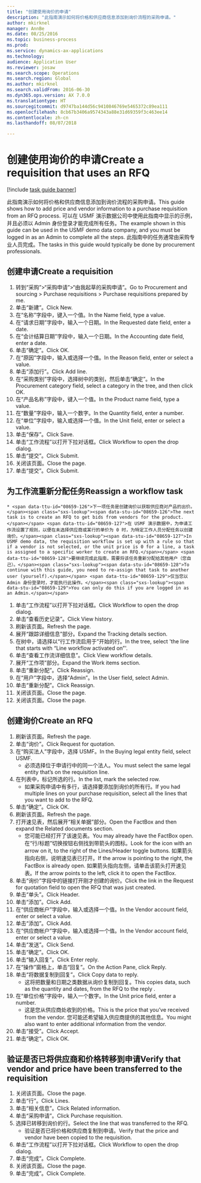 ```yaml
--- 
title: "创建使用询价的申请"
description: "此指南演示如何将价格和供应商信息添加到询价流程的采购申请。"
author: mkirknel
manager: AnnBe
ms.date: 08/25/2016
ms.topic: business-process
ms.prod: 
ms.service: dynamics-ax-applications
ms.technology: 
audience: Application User
ms.reviewer: josaw
ms.search.scope: Operations
ms.search.region: Global
ms.author: mkirknel
ms.search.validFrom: 2016-06-30
ms.dyn365.ops.version: AX 7.0.0
ms.translationtype: HT
ms.sourcegitcommit: d9747ba144d56c9410846769e5465372c89ea111
ms.openlocfilehash: 8cb67b3406a9574343a88e31d69359f3c463ee14
ms.contentlocale: zh-cn
ms.lasthandoff: 08/07/2018

---
```

# <a name="create-a-requisition-that-uses-an-rfq"></a><span data-ttu-id="08659-103">创建使用询价的申请</span><span class="sxs-lookup"><span data-stu-id="08659-103">Create a requisition that uses an RFQ</span></span>

[!include [task guide banner](../../includes/task-guide-banner.md)]

<span data-ttu-id="08659-104">此指南演示如何将价格和供应商信息添加到询价流程的采购申请。</span><span class="sxs-lookup"><span data-stu-id="08659-104">This guide shows how to add price and vendor information to a purchase requisition from an RFQ process.</span></span> <span data-ttu-id="08659-105">可以在 USMF 演示数据公司中使用此指南中显示的示例，并且必须以 Admin 身份登录才能完成所有任务。</span><span class="sxs-lookup"><span data-stu-id="08659-105">The example shown in this guide can be used in the USMF demo data company, and you must be logged in as an Admin to complete all the steps.</span></span> <span data-ttu-id="08659-106">此指南中的任务通常由采购专业人员完成。</span><span class="sxs-lookup"><span data-stu-id="08659-106">The tasks in this guide would typically be done by procurement professionals.</span></span>


## <a name="create-a-requisition"></a><span data-ttu-id="08659-107">创建申请</span><span class="sxs-lookup"><span data-stu-id="08659-107">Create a requisition</span></span>
1. <span data-ttu-id="08659-108">转到“采购”>“采购申请”>“由我起草的采购申请”。</span><span class="sxs-lookup"><span data-stu-id="08659-108">Go to Procurement and sourcing > Purchase requisitions > Purchase requisitions prepared by me.</span></span>
2. <span data-ttu-id="08659-109">单击“新建”。</span><span class="sxs-lookup"><span data-stu-id="08659-109">Click New.</span></span>
3. <span data-ttu-id="08659-110">在“名称”字段中，键入一个值。</span><span class="sxs-lookup"><span data-stu-id="08659-110">In the Name field, type a value.</span></span>
4. <span data-ttu-id="08659-111">在“请求日期”字段中，输入一个日期。</span><span class="sxs-lookup"><span data-stu-id="08659-111">In the Requested date field, enter a date.</span></span>
5. <span data-ttu-id="08659-112">在“会计结算日期”字段中，输入一个日期。</span><span class="sxs-lookup"><span data-stu-id="08659-112">In the Accounting date field, enter a date.</span></span>
6. <span data-ttu-id="08659-113">单击“确定”。</span><span class="sxs-lookup"><span data-stu-id="08659-113">Click OK.</span></span>
7. <span data-ttu-id="08659-114">在“原因”字段中，输入或选择一个值。</span><span class="sxs-lookup"><span data-stu-id="08659-114">In the Reason field, enter or select a value.</span></span>
8. <span data-ttu-id="08659-115">单击“添加行”。</span><span class="sxs-lookup"><span data-stu-id="08659-115">Click Add line.</span></span>
9. <span data-ttu-id="08659-116">在“采购类别”字段中，选择树中的类别，然后单击“确定”。</span><span class="sxs-lookup"><span data-stu-id="08659-116">In the Procurement category field, select a category in the tree, and then click OK.</span></span>
10. <span data-ttu-id="08659-117">在“产品名称”字段中，键入一个值。</span><span class="sxs-lookup"><span data-stu-id="08659-117">In the Product name field, type a value.</span></span>
11. <span data-ttu-id="08659-118">在“数量”字段中，输入一个数字。</span><span class="sxs-lookup"><span data-stu-id="08659-118">In the Quantity field, enter a number.</span></span>
12. <span data-ttu-id="08659-119">在“单位”字段中，输入或选择一个值。</span><span class="sxs-lookup"><span data-stu-id="08659-119">In the Unit field, enter or select a value.</span></span>
13. <span data-ttu-id="08659-120">单击“保存”。</span><span class="sxs-lookup"><span data-stu-id="08659-120">Click Save.</span></span>
14. <span data-ttu-id="08659-121">单击“工作流程”以打开下拉对话框。</span><span class="sxs-lookup"><span data-stu-id="08659-121">Click Workflow to open the drop dialog.</span></span>
15. <span data-ttu-id="08659-122">单击“提交”。</span><span class="sxs-lookup"><span data-stu-id="08659-122">Click Submit.</span></span>
16. <span data-ttu-id="08659-123">关闭该页面。</span><span class="sxs-lookup"><span data-stu-id="08659-123">Close the page.</span></span>
17. <span data-ttu-id="08659-124">单击“提交”。</span><span class="sxs-lookup"><span data-stu-id="08659-124">Click Submit.</span></span>

## <a name="reassign-a-workflow-task"></a><span data-ttu-id="08659-125">为工作流重新分配任务</span><span class="sxs-lookup"><span data-stu-id="08659-125">Reassign a workflow task</span></span>
    * <span data-ttu-id="08659-126">下一项任务是创建询价以获取供应商对产品的出价。</span><span class="sxs-lookup"><span data-stu-id="08659-126">The next task is to create an RFQ to get bids from vendors for the product.</span></span> <span data-ttu-id="08659-127">在 USMF 演示数据中，为申请工作流设置了规则，以便在未选择供应商或某行的单价为 0 时，为特定工作人员分配任务以创建询价。</span><span class="sxs-lookup"><span data-stu-id="08659-127">In USMF demo data, the requisition workflow is set up with a rule so that if a vendor is not selected, or the unit price is 0 for a line, a task is assigned to a specific worker to create an RFQ.</span></span> <span data-ttu-id="08659-128">要继续完成此指南，需要将该任务重新分配给其他用户（您自己）。</span><span class="sxs-lookup"><span data-stu-id="08659-128">To continue with this guide, you need to re-assign that task to another user (yourself).</span></span> <span data-ttu-id="08659-129">仅当您以 Admin 身份登录时，才能执行此操作。</span><span class="sxs-lookup"><span data-stu-id="08659-129">You can only do this if you are logged in as an Admin.</span></span>  
1. <span data-ttu-id="08659-130">单击“工作流程”以打开下拉对话框。</span><span class="sxs-lookup"><span data-stu-id="08659-130">Click Workflow to open the drop dialog.</span></span>
2. <span data-ttu-id="08659-131">单击“查看历史记录”。</span><span class="sxs-lookup"><span data-stu-id="08659-131">Click View history.</span></span>
3. <span data-ttu-id="08659-132">刷新该页面。</span><span class="sxs-lookup"><span data-stu-id="08659-132">Refresh the page.</span></span>
4. <span data-ttu-id="08659-133">展开“跟踪详细信息”部分。</span><span class="sxs-lookup"><span data-stu-id="08659-133">Expand the Tracking details section.</span></span>
5. <span data-ttu-id="08659-134">在树中，请选择以“行工作流启用于”开始的行。</span><span class="sxs-lookup"><span data-stu-id="08659-134">In the tree, select 'the line that starts with “Line workflow activated on”'.</span></span>
6. <span data-ttu-id="08659-135">单击“查看工作流详细信息”。</span><span class="sxs-lookup"><span data-stu-id="08659-135">Click View workflow details.</span></span>
7. <span data-ttu-id="08659-136">展开“工作项”部分。</span><span class="sxs-lookup"><span data-stu-id="08659-136">Expand the Work items section.</span></span>
8. <span data-ttu-id="08659-137">单击“重新分配”。</span><span class="sxs-lookup"><span data-stu-id="08659-137">Click Reassign.</span></span>
9. <span data-ttu-id="08659-138">在“用户”字段中，选择“Admin”。</span><span class="sxs-lookup"><span data-stu-id="08659-138">In the User field, select Admin.</span></span>
10. <span data-ttu-id="08659-139">单击“重新分配”。</span><span class="sxs-lookup"><span data-stu-id="08659-139">Click Reassign.</span></span>
11. <span data-ttu-id="08659-140">关闭该页面。</span><span class="sxs-lookup"><span data-stu-id="08659-140">Close the page.</span></span>
12. <span data-ttu-id="08659-141">关闭该页面。</span><span class="sxs-lookup"><span data-stu-id="08659-141">Close the page.</span></span>

## <a name="create-an-rfq"></a><span data-ttu-id="08659-142">创建询价</span><span class="sxs-lookup"><span data-stu-id="08659-142">Create an RFQ</span></span>
1. <span data-ttu-id="08659-143">刷新该页面。</span><span class="sxs-lookup"><span data-stu-id="08659-143">Refresh the page.</span></span>
2. <span data-ttu-id="08659-144">单击“询价”。</span><span class="sxs-lookup"><span data-stu-id="08659-144">Click Request for quotation.</span></span>
3. <span data-ttu-id="08659-145">在“购买法人”字段中，选择 USMF。</span><span class="sxs-lookup"><span data-stu-id="08659-145">In the Buying legal entity field, select USMF.</span></span>
    * <span data-ttu-id="08659-146">必须选择位于申请行中的同一个法人。</span><span class="sxs-lookup"><span data-stu-id="08659-146">You must select the same legal entity that’s on the requisition line.</span></span>  
4. <span data-ttu-id="08659-147">在列表中，标记所选的行。</span><span class="sxs-lookup"><span data-stu-id="08659-147">In the list, mark the selected row.</span></span>
    * <span data-ttu-id="08659-148">如果采购申请中有多行，请选择要添加到询价的所有行。</span><span class="sxs-lookup"><span data-stu-id="08659-148">If you had multiple lines on your purchase requisition, select all the lines that you want to add to the RFQ.</span></span>  
5. <span data-ttu-id="08659-149">单击“确定”。</span><span class="sxs-lookup"><span data-stu-id="08659-149">Click OK.</span></span>
6. <span data-ttu-id="08659-150">刷新该页面。</span><span class="sxs-lookup"><span data-stu-id="08659-150">Refresh the page.</span></span>
7. <span data-ttu-id="08659-151">打开速见表，然后展开“相关单据”部分。</span><span class="sxs-lookup"><span data-stu-id="08659-151">Open the FactBox and then expand the Related documents section.</span></span>
    * <span data-ttu-id="08659-152">您可能已经打开了该速见表。</span><span class="sxs-lookup"><span data-stu-id="08659-152">You may already have the FactBox open.</span></span> <span data-ttu-id="08659-153">在“行/标题”切换按钮右侧找到带箭头的图标。</span><span class="sxs-lookup"><span data-stu-id="08659-153">Look for the icon with an arrow on it, to the right of the Lines/Header toggle buttons.</span></span> <span data-ttu-id="08659-154">如果箭头指向右侧，说明速见表已打开。</span><span class="sxs-lookup"><span data-stu-id="08659-154">If the arrow is pointing to the right, the FactBox is already open.</span></span> <span data-ttu-id="08659-155">如果箭头指向左侧，请单击该箭头打开速见表。</span><span class="sxs-lookup"><span data-stu-id="08659-155">If the arrow points to the left, click it to open the FactBox.</span></span>  
8. <span data-ttu-id="08659-156">单击“询价”字段中的链接打开刚才创建的询价。</span><span class="sxs-lookup"><span data-stu-id="08659-156">Click the link in the Request for quotation field to open the RFQ that was just created.</span></span>
9. <span data-ttu-id="08659-157">单击“单头”。</span><span class="sxs-lookup"><span data-stu-id="08659-157">Click Header.</span></span>
10. <span data-ttu-id="08659-158">单击“添加”。</span><span class="sxs-lookup"><span data-stu-id="08659-158">Click Add.</span></span>
11. <span data-ttu-id="08659-159">在“供应商帐户”字段中，输入或选择一个值。</span><span class="sxs-lookup"><span data-stu-id="08659-159">In the Vendor account field, enter or select a value.</span></span>
12. <span data-ttu-id="08659-160">单击“添加”。</span><span class="sxs-lookup"><span data-stu-id="08659-160">Click Add.</span></span>
13. <span data-ttu-id="08659-161">在“供应商帐户”字段中，输入或选择一个值。</span><span class="sxs-lookup"><span data-stu-id="08659-161">In the Vendor account field, enter or select a value.</span></span>
14. <span data-ttu-id="08659-162">单击“发送”。</span><span class="sxs-lookup"><span data-stu-id="08659-162">Click Send.</span></span>
15. <span data-ttu-id="08659-163">单击“确定”。</span><span class="sxs-lookup"><span data-stu-id="08659-163">Click OK.</span></span>
16. <span data-ttu-id="08659-164">单击“输入回复”。</span><span class="sxs-lookup"><span data-stu-id="08659-164">Click Enter reply.</span></span>
17. <span data-ttu-id="08659-165">在“操作”窗格上，单击“回复”。</span><span class="sxs-lookup"><span data-stu-id="08659-165">On the Action Pane, click Reply.</span></span>
18. <span data-ttu-id="08659-166">单击“将数据复制到回复”。</span><span class="sxs-lookup"><span data-stu-id="08659-166">Click Copy data to reply.</span></span>
    * <span data-ttu-id="08659-167">这将把数量和日期之类数据从询价复制到回复。</span><span class="sxs-lookup"><span data-stu-id="08659-167">This copies data, such as the quantity and dates, from the RFQ to the reply .</span></span>  
19. <span data-ttu-id="08659-168">在“单位价格”字段中，输入一个数字。</span><span class="sxs-lookup"><span data-stu-id="08659-168">In the Unit price field, enter a number.</span></span>
    * <span data-ttu-id="08659-169">这是您从供应商处收到的价格。</span><span class="sxs-lookup"><span data-stu-id="08659-169">This is the price that you’ve received from the vendor.</span></span> <span data-ttu-id="08659-170">您可能还希望输入供应商提供的其他信息。</span><span class="sxs-lookup"><span data-stu-id="08659-170">You might also want to enter additional information from the vendor.</span></span>  
20. <span data-ttu-id="08659-171">单击“接受”。</span><span class="sxs-lookup"><span data-stu-id="08659-171">Click Accept.</span></span>
21. <span data-ttu-id="08659-172">单击“确定”。</span><span class="sxs-lookup"><span data-stu-id="08659-172">Click OK.</span></span>

## <a name="verify-that-vendor-and-price-have-been-transferred-to-the-requisition"></a><span data-ttu-id="08659-173">验证是否已将供应商和价格转移到申请</span><span class="sxs-lookup"><span data-stu-id="08659-173">Verify that vendor and price have been transferred to the requisition</span></span>
1. <span data-ttu-id="08659-174">关闭该页面。</span><span class="sxs-lookup"><span data-stu-id="08659-174">Close the page.</span></span>
2. <span data-ttu-id="08659-175">单击“行”。</span><span class="sxs-lookup"><span data-stu-id="08659-175">Click Lines.</span></span>
3. <span data-ttu-id="08659-176">单击“相关信息”。</span><span class="sxs-lookup"><span data-stu-id="08659-176">Click Related information.</span></span>
4. <span data-ttu-id="08659-177">单击“采购申请”。</span><span class="sxs-lookup"><span data-stu-id="08659-177">Click Purchase requisition.</span></span>
5. <span data-ttu-id="08659-178">选择已转移到询价的行。</span><span class="sxs-lookup"><span data-stu-id="08659-178">Select the line that was transferred to the RFQ.</span></span>
    * <span data-ttu-id="08659-179">验证是否已将价格和供应商复制到申请。</span><span class="sxs-lookup"><span data-stu-id="08659-179">Verify that the price and vendor have been copied to the requisition.</span></span>  
6. <span data-ttu-id="08659-180">单击“工作流程”以打开下拉对话框。</span><span class="sxs-lookup"><span data-stu-id="08659-180">Click Workflow to open the drop dialog.</span></span>
7. <span data-ttu-id="08659-181">单击“完成”。</span><span class="sxs-lookup"><span data-stu-id="08659-181">Click Complete.</span></span>
8. <span data-ttu-id="08659-182">关闭该页面。</span><span class="sxs-lookup"><span data-stu-id="08659-182">Close the page.</span></span>
9. <span data-ttu-id="08659-183">单击“完成”。</span><span class="sxs-lookup"><span data-stu-id="08659-183">Click Complete.</span></span>


